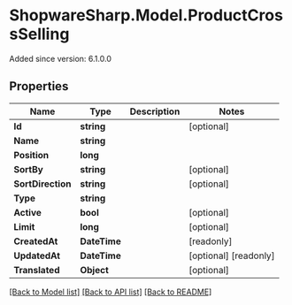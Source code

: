 # ShopwareSharp.Model.ProductCrossSelling
Added since version: 6.1.0.0

## Properties

Name | Type | Description | Notes
------------ | ------------- | ------------- | -------------
**Id** | **string** |  | [optional] 
**Name** | **string** |  | 
**Position** | **long** |  | 
**SortBy** | **string** |  | [optional] 
**SortDirection** | **string** |  | [optional] 
**Type** | **string** |  | 
**Active** | **bool** |  | [optional] 
**Limit** | **long** |  | [optional] 
**CreatedAt** | **DateTime** |  | [readonly] 
**UpdatedAt** | **DateTime** |  | [optional] [readonly] 
**Translated** | **Object** |  | [optional] 

[[Back to Model list]](../README.md#documentation-for-models) [[Back to API list]](../README.md#documentation-for-api-endpoints) [[Back to README]](../README.md)

